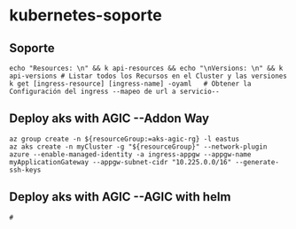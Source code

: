 # kubernetes-soporte

## Soporte 
````
echo "Resources: \n" && k api-resources && echo "\nVersions: \n" && k api-versions # Listar todos los Recursos en el Cluster y las versiones            
k get [ingress-resource] [ingress-name] -oyaml   # Obtener la Configuración del ingress --mapeo de url a servicio--       
````

## Deploy aks with AGIC --Addon Way
````
az group create -n ${resourceGroup:=aks-agic-rg} -l eastus
az aks create -n myCluster -g "${resourceGroup}" --network-plugin azure --enable-managed-identity -a ingress-appgw --appgw-name myApplicationGateway --appgw-subnet-cidr "10.225.0.0/16" --generate-ssh-keys
 ````

## Deploy aks with AGIC --AGIC with helm
````
# 
````
